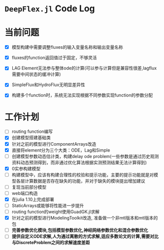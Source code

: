 # `DeepFlex.jl` Code Log


# 当前问题
- [x] 模型构建中需要调整fluxes的输入变量名称和输出变量名称
- [x] fluxes的function返回值过于固定，不够灵活
- [x] LAG Element无法参与整体ode的计算(可以参与计算但是兼容性很差,lagflux需要中间状态的缓冲计算)
- [x] SimpleFlux和HydroFlux无明显差异性
- [x] 构建多个function时，系统无法实现根据不同参数实现function的参数分配


# 工作计划

- [ ] routing function编写
- [x] 创建模型搭建基础类
- [x] 针对之前的模型进行ComponentArrays改造
- [x] 直接将element分为三个大类：ODE，Lag和Simple
- [ ] 创建模型参数动态估计类，构建delay ode problem(一些参数是通过历史观测资料动态预测得到，而非通过优化算法根据实测预测结果无法计算得到)
- [x] 0实参构建模型
- [ ] 构建模型中，应该有构建合理性的校验和提示功能，主要的提示功能就是对模型各层计算数据是否存在缺失的功能，并对于缺失的模块提出增加建议
- [ ] 复现当前部分模型
- [ ] web端口构造
- [x] 在julia 1.10上完成部署
- [ ] StaticArrays或能够将性能进一步提升
- [ ] routing function的weight使用GuadGK.jl求解
- [x] 针对之前的模型进行ModelingToolkit改造, 准备做一个非mtl版本和mtl版本的包
- [ ] **完善参数优化模块,包括模型参数优化,神经网络参数优化和混合参数优化**
- [ ] **提供自定义ODE求解,人为通过离散的方式求解,适应多数论文的计算,需要对比与DiscreteProblem之间的求解速度差距**